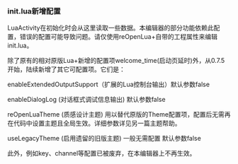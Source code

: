 ### init.lua新增配置
LuaActivity在初始化时会从这里读取一些数据。本编辑器的部分功能依赖此配置，错误的配置可能导致问题。请仅使用reOpenLua+自带的工程属性来编辑init.lua。

除了原有的相对原版Lua+新增的配置项welcome_time(启动页延时)外，从0.7.5开始，陆续新增了其它可配置项。它们是：

enableExtendedOutputSupport（扩展的Lua控制台输出）默认参数false

enableDialogLog (对话框式调试信息输出) 默认参数false

reOpenLuaTheme (质感设计主题) 用以替代原版的Theme配置项，配置后无需再在代码中设置主题且全局生效。详细参数详见另一篇主题帮助。

useLegacyTheme (启用遗留的旧版主题) 一般无需配置 默认参数false 

此外，例如key、channel等配置已被废弃，在本编辑器上不再生效。